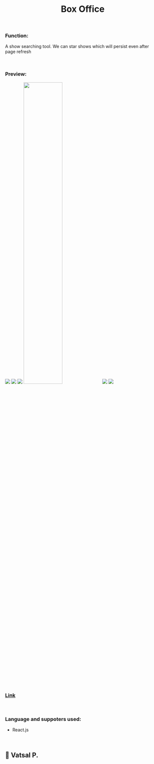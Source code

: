 <h1 align="center">Box Office</h1><br />

<h3>Function:</h3>
<p> A show searching tool. We can star shows which will persist even after page refresh</p><br />

<h3>Preview:</h3>
<img src="/src/images/readme/desk1.png">
<img src="/src/images/readme/desk2.png">
<img src="/src/images/readme/desk3.png">
<img height="50%" src="/src/images/readme/mobile1.jpg">
<img src="/src/images/readme/mobile2.jpg">
<img src="/src/images/readme/mobile3.jpg">
<br />

<h3><a href="https://vatsal-git.github.io/box-office-app/#/">Link</a></h3><br />

<h3>Language and suppoters used:</h3>
<ul>
  <li>React.js</li>
</ul>  
<br />

<h2>👋 Vatsal P.</h2>
